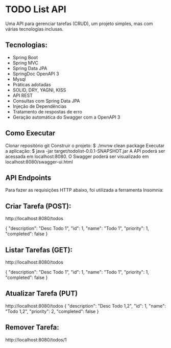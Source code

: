 <h1>TODO List API</h1>

Uma API para gerenciar tarefas (CRUD), um projeto simples, mas com várias tecnologias inclusas.

<h2>Tecnologias: </h2>
<ul>
  <li>Spring Boot</li>
  <li>Spring MVC</li>
  <li>Spring Data JPA</li>
  <li>SpringDoc OpenAPI 3</li>
  <li>Mysql</li>
  <li>Práticas adotadas</li>
  <li>SOLID, DRY, YAGNI, KISS</li>
  <li>API REST</li>
  <li>Consultas com Spring Data JPA</li>
  <li>Injeção de Dependências</li>
  <li>Tratamento de respostas de erro</li>
  <li>Geração automática do Swagger com a OpenAPI 3</li>
</ul>

<h2>Como Executar</h2>
Clonar repositório git
Construir o projeto:
$ ./mvnw clean package
Executar a aplicação:
$ java -jar target/todolist-0.0.1-SNAPSHOT.jar
A API poderá ser acessada em localhost:8080. O Swagger poderá ser visualizado em localhost:8080/swagger-ui.html

<h2>API Endpoints</h2>
Para fazer as requisições HTTP abaixo, foi utilizada a ferramenta Insomnia:

<h2>Criar Tarefa (POST): </h2>
http://localhost:8080/todos

  {
    "description": "Desc Todo 1",
    "id": 1,
    "name": "Todo 1",
    "priority": 1,
    "completed": false
  }

<h2>Listar Tarefas (GET): </h2>
http://localhost:8080/todos


  {
    "description": "Desc Todo 1",
    "id": 1,
    "name": "Todo 1",
    "priority": 1,
    "completed": false
  }

<h2>Atualizar Tarefa (PUT)</h2>
http://localhost:8080/todos
  {
    "description": "Desc Todo 1,2",
    "id": 1,
    "name": "Todo 1,2",
    "priority": 2,
    "completed": false
  }

<h2>Remover Tarefa: </h2>
http://localhost:8080/todos/1
